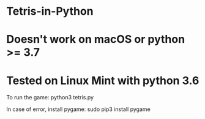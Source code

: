 # Tetris-in-Python
# Doesn't work on macOS or python >= 3.7
# Tested on Linux Mint with python 3.6

To run the game:
python3 tetris.py

In case of error, install pygame:
sudo pip3 install pygame
